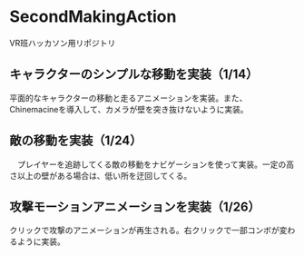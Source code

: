 # SecondMakingAction
VR班ハッカソン用リポジトリ

## キャラクターのシンプルな移動を実装（1/14）
 平面的なキャラクターの移動と走るアニメーションを実装。また、Chinemacineを導入して、カメラが壁を突き抜けないように実装。

## 敵の移動を実装（1/24）
　プレイヤーを追跡してくる敵の移動をナビゲーションを使って実装。一定の高さ以上の壁がある場合は、低い所を迂回してくる。
 
## 攻撃モーションアニメーションを実装（1/26）
 クリックで攻撃のアニメーションが再生される。右クリックで一部コンボが変わるように実装。
